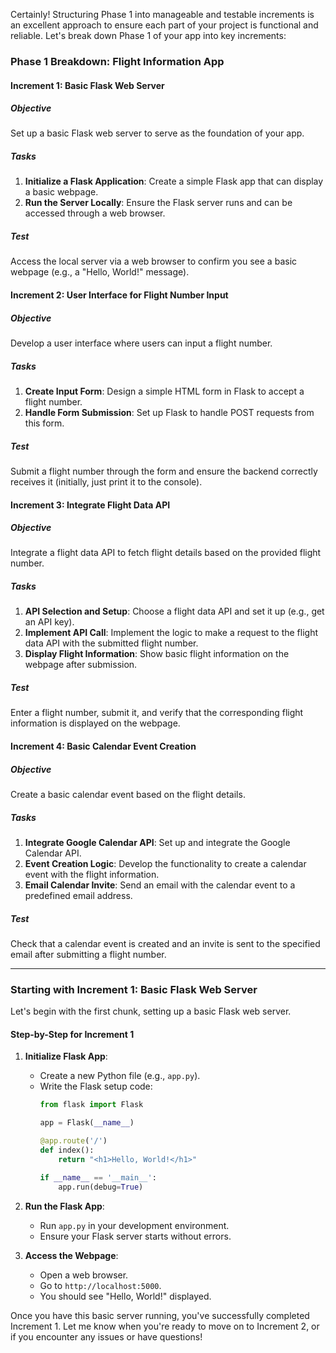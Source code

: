 Certainly! Structuring Phase 1 into manageable and testable increments is an excellent approach to ensure each part of your project is functional and reliable. Let's break down Phase 1 of your app into key increments:

### Phase 1 Breakdown: Flight Information App

#### Increment 1: Basic Flask Web Server

##### Objective
Set up a basic Flask web server to serve as the foundation of your app.

##### Tasks
1. **Initialize a Flask Application**: Create a simple Flask app that can display a basic webpage.
2. **Run the Server Locally**: Ensure the Flask server runs and can be accessed through a web browser.

##### Test
Access the local server via a web browser to confirm you see a basic webpage (e.g., a "Hello, World!" message).

#### Increment 2: User Interface for Flight Number Input

##### Objective
Develop a user interface where users can input a flight number.

##### Tasks
1. **Create Input Form**: Design a simple HTML form in Flask to accept a flight number.
2. **Handle Form Submission**: Set up Flask to handle POST requests from this form.

##### Test
Submit a flight number through the form and ensure the backend correctly receives it (initially, just print it to the console).

#### Increment 3: Integrate Flight Data API

##### Objective
Integrate a flight data API to fetch flight details based on the provided flight number.

##### Tasks
1. **API Selection and Setup**: Choose a flight data API and set it up (e.g., get an API key).
2. **Implement API Call**: Implement the logic to make a request to the flight data API with the submitted flight number.
3. **Display Flight Information**: Show basic flight information on the webpage after submission.

##### Test
Enter a flight number, submit it, and verify that the corresponding flight information is displayed on the webpage.

#### Increment 4: Basic Calendar Event Creation

##### Objective
Create a basic calendar event based on the flight details.

##### Tasks
1. **Integrate Google Calendar API**: Set up and integrate the Google Calendar API.
2. **Event Creation Logic**: Develop the functionality to create a calendar event with the flight information.
3. **Email Calendar Invite**: Send an email with the calendar event to a predefined email address.

##### Test
Check that a calendar event is created and an invite is sent to the specified email after submitting a flight number.

---

### Starting with Increment 1: Basic Flask Web Server

Let's begin with the first chunk, setting up a basic Flask web server.

#### Step-by-Step for Increment 1

1. **Initialize Flask App**:
   - Create a new Python file (e.g., `app.py`).
   - Write the Flask setup code:
     ```python
     from flask import Flask

     app = Flask(__name__)

     @app.route('/')
     def index():
         return "<h1>Hello, World!</h1>"

     if __name__ == '__main__':
         app.run(debug=True)
     ```

2. **Run the Flask App**:
   - Run `app.py` in your development environment.
   - Ensure your Flask server starts without errors.

3. **Access the Webpage**:
   - Open a web browser.
   - Go to `http://localhost:5000`.
   - You should see "Hello, World!" displayed.

Once you have this basic server running, you've successfully completed Increment 1. Let me know when you're ready to move on to Increment 2, or if you encounter any issues or have questions!